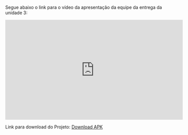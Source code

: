 
Segue abaixo o link para o vídeo da apresentação da equipe da entrega da unidade 3:

<iframe width="560" height="315" src="https://www.youtube.com/embed/9toZUoJxQm8" title="YouTube video player" frameborder="0" allow="accelerometer; autoplay; clipboard-write; encrypted-media; gyroscope; picture-in-picture; web-share" allowfullscreen></iframe>

Link para download do Projeto: [Download APK](https://expo.dev/accounts/luanmq/projects/remediario/builds/9e4512ef-d9d1-4077-8931-0f1630755f3b)
